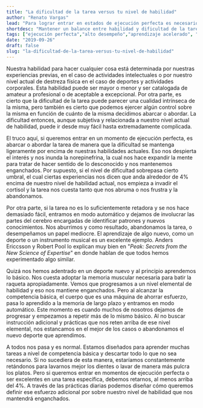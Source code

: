 ```yaml
---
title: "La dificultad de la tarea versus tu nivel de habilidad"
author: "Renato Vargas"
lead: "Para lograr entrar en estados de ejecución perfecta es necesario mantener un balance entre nuestro nivel de habilidad y la dificultad de la tarea. Si las cosas son demasiado difíciles nos frustramos y si son demasiado fáciles nos aburrimos o simplemente dejamos de progresar."
shortdesc: "Mantener un balance entre habilidad y dificultad de la tarea nos lleva a más momentos de ejecución perfecta."
tags: ["ejecución perfecta","alto desempeño","aprendizaje acelerado", "dificultad", "habilidad", "crecimiento", "blue mall", "norepinefrina"]
date: "2019-09-26"
draft: false
slug: "la-dificultad-de-la-tarea-versus-tu-nivel-de-habilidad"
---
```


Nuestra habilidad para hacer cualquier cosa está determinada por nuestras experiencias previas, en el caso de actividades intelectuales o por nuestro nivel actual de destreza física en el caso de deportes y actividades corporales. Esta habilidad puede ser mayor o menor y ser catalogada de amateur a profesional o de aceptable a excepcional. Por otra parte, es cierto que la dificultad de la tarea puede parecer una cualidad intrínseca de la misma, pero también es cierto que podemos ejercer algún control sobre la misma en función de cuánto de la misma decidimos abarcar o abordar. La dificultad entonces, aunque subjetiva y relacionada a nuestro nivel actual de habilidad, puede ir desde muy fácil hasta extremadamente complicada.

El truco aquí, si queremos entrar en un momento de ejecución perfecta, es abarcar o abordar la tarea de manera que la dificultad se mantenga ligeramente por encima de nuestras habilidades actuales. Eso nos despierta el interés y nos inunda la norepinefrina, la cual nos hace expandir la mente para tratar de hacer sentido de lo desconocido y nos mantenemos enganchados. Por supuesto, si el nivel de dificultad sobrepasa cierto umbral, el cual ciertas experiencias nos dicen que anda alrededor de 4% encima de nuestro nivel de habilidad actual, nos empieza a invadir el cortisol y la tarea nos cuesta tanto que nos abruma o nos frustra y la abandonamos.

Por otra parte, si la tarea no es lo suficientemente retadora y se nos hace demasiado fácil, entramos en modo automático y dejamos de involucrar las partes del cerebro encargadas de identificar patrones y nuevos conocimientos. Nos aburrimos y como resultado, abandonamos la tarea, o desempeñamos un papel mediocre. El aprendizaje de algo nuevo, como un deporte o un instrumento musical es un excelente ejemplo. Anders Ericcsson y Robert Pool lo explican muy bien en "*Peak: Secrets from the New Science of Expertise*" en donde hablan de que todos hemos experimentado algo similar.

Quizá nos hemos adentrado en un deporte nuevo y al principio aprendemos lo básico. Nos cuesta adoptar la memoria muscular necesaria para batir la raqueta apropiadamente. Vemos que progresamos a un nivel elemental de habilidad y eso nos mantiene enganchados. Pero al alcanzar la competencia básica, el cuerpo que es una máquina de ahorrar esfuerzo, pasa lo aprendido a la memoria de largo plazo y entramos en modo automático. Este momento es cuando muchos de nosotros dejamos de progresar y empezamos a repetir más de lo mismo básico. Al no buscar instrucción adicional y prácticas que nos reten arriba de ese nivel elemental, nos estancamos en el mejor de los casos o abandonamos el nuevo deporte que aprendimos.

A todos nos pasa y es normal. Estamos diseñados para aprender muchas tareas a nivel de competencia básica y descartar todo lo que no sea necesario. Si no sucediera de esta manera, estaríamos constantemente retándonos para lavarnos mejor los dientes o lavar de manera más pulcra los platos. Pero si queremos entrar en momentos de ejecución perfecta o ser excelentes en una tarea específica, debemos retarnos, al menos arriba del 4%. A través de las prácticas diarias podemos diseñar cómo queremos definir ese esfuerzo adicional por sobre nuestro nivel de habilidad que nos mantendrá enganchados.
